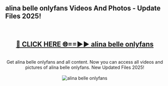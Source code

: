 <h2>alina belle onlyfans Videos And Photos - Update Files 2025!</h2>
<br>
<div align="center">
<h2><a href="https://linkcuts.com/hfmhzwbr" rel="nofollow">🔴 CLICK HERE 🌐==►► alina belle onlyfans</a></h2>
<br>
Get alina belle onlyfans and all content. Now you can access all videos and pictures of alina belle onlyfans. New Updated Files 2025!
<br>
<br>
<a href="https://linkcuts.com/hfmhzwbr" rel="nofollow" data-target="animated-image.originalLink"><img src="https://i.ibb.co.com/WyWwxjT/player-gif2.gif" alt="alina belle onlyfans" style="max-width: 100%; display: inline-block;" data-target="animated-image.originalImage"></a>
</div>
<br>